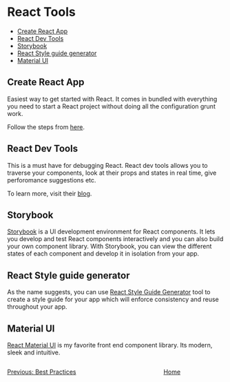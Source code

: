 # React Tools <!-- omit in toc -->
- [Create React App](#create-react-app)
- [React Dev Tools](#react-dev-tools)
- [Storybook](#storybook)
- [React Style guide generator](#react-style-guide-generator)
- [Material UI](#material-ui)

## Create React App

Easiest way to get started with React. It comes in bundled with everything you need to start a React project without doing all the configuration grunt work.

Follow the steps from [here](https://github.com/facebook/create-react-app).

## React Dev Tools

This is a must have for debugging React. React dev tools allows you to traverse your components, look at their props and states in real time, give perforomance suggestions etc.

To learn more, visit their [blog](https://blog.logrocket.com/debug-react-applications-with-the-new-react-devtools/).

## Storybook

[Storybook](https://storybook.js.org/) is a UI development environment for React components. It lets you develop and test React components interactively and you can also build your own component library. With Storybook, you can view the different states of each component and develop it in isolation from your app. 

## React Style guide generator

As the name suggests, you can use [React Style Guide Generator](https://github.com/pocotan001/react-styleguide-generator) tool to create a style guide for your app which will enforce consistency and reuse throughout your app. 

## Material UI

[React Material UI](https://material-ui.com/) is my favorite front end component library. Its modern, sleek and intuitive.

<div style="display: flex; justify-content:space-between">
  <a href="./brush_up_react_best_practices.md"><p style="text-align: left;">Previous: Best Practices</p>

  <a href="./readme"><p style="text-align: right;">Home</p></a>
</div>